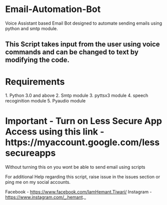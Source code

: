 # Email-Automation-Bot
Voice Assistant based Email Bot designed to automate sending emails using python and smtp module.

<h2>This Script takes input from the user using voice commands and can be changed to text by modifying the code.</h2>

<h1> Requirements </h1>
1. Python 3.0 and above
2. Smtp module
3. pyttsx3 module
4. speech recoginition module
5. Pyaudio module

<h1>Important - Turn on Less Secure App Access using this link - https://myaccount.google.com/lesssecureapps </h1>
Without turning this on you wont be able to send email using scripts

For additional Help regarding this script, raise issue in the issues section or ping me on my social accounts.

Facebook - https://www.facebook.com/IamHemant.Tiwari/
Instagram - https://www.instagram.com/_.hemant._
